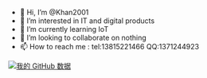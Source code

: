 - 👋 Hi, I’m @Khan2001
- 👀 I’m interested in IT and digital products
- 🌱 I’m currently learning IoT
- 💞️ I’m looking to collaborate on nothing
- 📫 How to reach me : 
        tel:13815221466
        QQ:1371244923
<!---
Khan2001/Khan2001 is a ✨ special ✨ repository because its `README.md` (this file) appears on your GitHub profile.
You can click the Preview link to take a look at your changes.
--->

[![我的 GitHub 数据](https://github-readme-stats.vercel.app/api?username=Khan2001)]()
